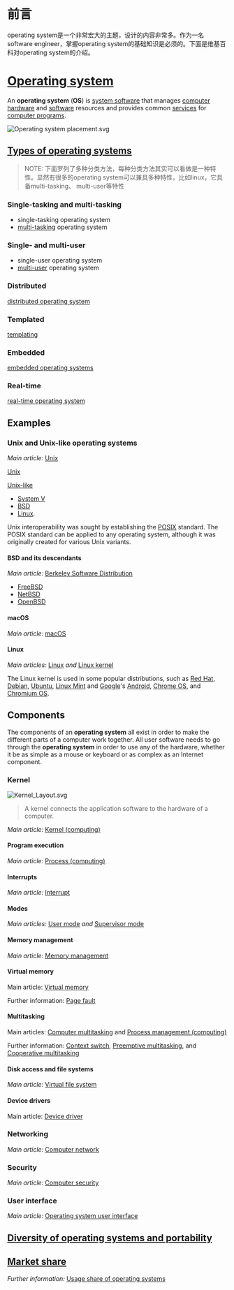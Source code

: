 # 前言

operating system是一个非常宏大的主题，设计的内容非常多。作为一名software engineer，掌握operating system的基础知识是必须的。下面是维基百科对operating system的介绍。

# [Operating system](https://en.wikipedia.org/wiki/Operating_system)

An **operating system** (**OS**) is [system software](https://en.wikipedia.org/wiki/System_software) that manages [computer hardware](https://en.wikipedia.org/wiki/Computer_hardware) and [software](https://en.wikipedia.org/wiki/Computer_software) resources and provides common [services](https://en.wikipedia.org/wiki/Daemon_(computing)) for [computer programs](https://en.wikipedia.org/wiki/Computer_program).

![Operating system placement.svg](https://upload.wikimedia.org/wikipedia/commons/thumb/e/e1/Operating_system_placement.svg/165px-Operating_system_placement.svg.png)





## [Types of operating systems](https://en.wikipedia.org/wiki/Operating_system#Types_of_operating_systems)

> NOTE: 下面罗列了多种分类方法，每种分类方法其实可以看做是一种特性。显然有很多的operating system可以兼具多种特性，比如linux，它具备multi-tasking、 multi-user等特性

### Single-tasking and multi-tasking

- single-tasking operating system
- [multi-tasking](https://en.wikipedia.org/wiki/Multi-tasking) operating system

### Single- and multi-user

- single-user operating system
- [multi-user](https://en.wikipedia.org/wiki/Multi-user) operating system 

### Distributed

[distributed operating system](https://en.wikipedia.org/wiki/Distributed_operating_system)

### Templated

[templating](https://en.wikipedia.org/wiki/Glossary_of_operating_systems_terms) 

### Embedded

[embedded operating systems](https://en.wikipedia.org/wiki/Embedded_operating_system)

### Real-time

[real-time operating system](https://en.wikipedia.org/wiki/Real-time_operating_system) 



## Examples

### Unix and Unix-like operating systems

*Main article:* [Unix](https://en.wikipedia.org/wiki/Unix)

[Unix](https://en.wikipedia.org/wiki/Unix)

[Unix-like](https://en.wikipedia.org/wiki/Unix-like) 

- [System V](https://en.wikipedia.org/wiki/System_V)
- [BSD](https://en.wikipedia.org/wiki/Berkeley_Software_Distribution)
- [Linux](https://en.wikipedia.org/wiki/Linux).



Unix interoperability was sought by establishing the [POSIX](https://en.wikipedia.org/wiki/POSIX) standard. The POSIX standard can be applied to any operating system, although it was originally created for various Unix variants.



#### BSD and its descendants

*Main article:* [Berkeley Software Distribution](https://en.wikipedia.org/wiki/Berkeley_Software_Distribution)

- [FreeBSD](https://en.wikipedia.org/wiki/FreeBSD)
- [NetBSD](https://en.wikipedia.org/wiki/NetBSD)
- [OpenBSD](https://en.wikipedia.org/wiki/OpenBSD)

#### macOS

*Main article:* [macOS](https://en.wikipedia.org/wiki/MacOS)

#### Linux

*Main articles:* [Linux](https://en.wikipedia.org/wiki/Linux) *and* [Linux kernel](https://en.wikipedia.org/wiki/Linux_kernel)

The Linux kernel is used in some popular distributions, such as [Red Hat](https://en.wikipedia.org/wiki/Red_Hat_Enterprise_Linux), [Debian](https://en.wikipedia.org/wiki/Debian), [Ubuntu](https://en.wikipedia.org/wiki/Ubuntu_(operating_system)), [Linux Mint](https://en.wikipedia.org/wiki/Linux_Mint) and [Google](https://en.wikipedia.org/wiki/Google)'s [Android](https://en.wikipedia.org/wiki/Android_(operating_system)), [Chrome OS](https://en.wikipedia.org/wiki/Chrome_OS), and [Chromium OS](https://en.wikipedia.org/wiki/Chromium_OS).



## Components

The components of an **operating system** all exist in order to make the different parts of a computer work together. All user software needs to go through the **operating system** in order to use any of the hardware, whether it be as simple as a mouse or keyboard or as complex as an Internet component.

### Kernel

![Kernel_Layout.svg](https://upload.wikimedia.org/wikipedia/commons/thumb/8/8f/Kernel_Layout.svg/220px-Kernel_Layout.svg.png)



> A kernel connects the application software to the hardware of a computer.



*Main article:* [Kernel (computing)](https://en.wikipedia.org/wiki/Kernel_(computing))

#### Program execution

*Main article:* [Process (computing)](https://en.wikipedia.org/wiki/Process_(computing))

#### Interrupts

*Main article:* [Interrupt](https://en.wikipedia.org/wiki/Interrupt)

#### Modes

*Main articles:* [User mode](https://en.wikipedia.org/wiki/User_mode) *and* [Supervisor mode](https://en.wikipedia.org/wiki/Supervisor_mode)

#### Memory management

*Main article:* [Memory management](https://en.wikipedia.org/wiki/Memory_management)

#### Virtual memory

Main article: [Virtual memory](https://en.wikipedia.org/wiki/Virtual_memory)

Further information: [Page fault](https://en.wikipedia.org/wiki/Page_fault)

#### Multitasking

Main articles: [Computer multitasking](https://en.wikipedia.org/wiki/Computer_multitasking) and [Process management (computing)](https://en.wikipedia.org/wiki/Process_management_(computing))

Further information: [Context switch](https://en.wikipedia.org/wiki/Context_switch), [Preemptive multitasking](https://en.wikipedia.org/wiki/Preemptive_multitasking), and [Cooperative multitasking](https://en.wikipedia.org/wiki/Cooperative_multitasking)

#### Disk access and file systems

*Main article:* [Virtual file system](https://en.wikipedia.org/wiki/Virtual_file_system)

#### Device drivers

Main article: [Device driver](https://en.wikipedia.org/wiki/Device_driver)

### Networking

*Main article:* [Computer network](https://en.wikipedia.org/wiki/Computer_network)

### Security

*Main article:* [Computer security](https://en.wikipedia.org/wiki/Computer_security)

### User interface

*Main article:* [Operating system user interface](https://en.wikipedia.org/wiki/Shell_(computing))





## [Diversity of operating systems and portability](https://en.wikipedia.org/wiki/Operating_system#Diversity_of_operating_systems_and_portability)



## [Market share](https://en.wikipedia.org/wiki/Operating_system#Market_share)

*Further information:* [Usage share of operating systems](https://en.wikipedia.org/wiki/Usage_share_of_operating_systems)